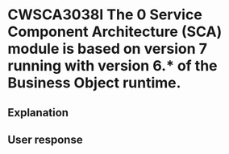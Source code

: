 # CWSCA3038I The 0 Service Component Architecture (SCA) module is based on version 7 running with version 6.* of the Business Object runtime.

## Explanation

## User response